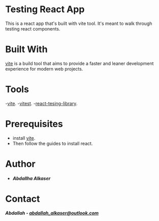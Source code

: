 # Testing React App
This is a react app that's built with vite tool. It's meant to walk through testing react components.

# Built With
[vite](https://vitejs.dev/guide/) is a build tool that aims to provide a faster and leaner development experience for modern web projects.

# Tools
-[vite](https://vitejs.dev/guide/).
-[vitest](https://vitest.dev/guide/ui.html).
-[react-tesing-library](https://testing-library.com/docs/react-testing-library/example-intro).

# Prerequisites
- install [vite](https://vitejs.dev/guide/).
- Then follow the guides to install react.

# Author
- ##### Abdallha Alkaser

# Contact
##### Abdallah - abdallah_alkaser@outlook.com
